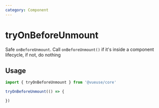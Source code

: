 ```yaml
---
category: Component
---
```


# tryOnBeforeUnmount

Safe `onBeforeUnmount`. Call `onBeforeUnmount()` if it's inside a component lifecycle, if not, do nothing

## Usage

```ts
import { tryOnBeforeUnmount } from '@vueuse/core'

tryOnBeforeUnmount(() => {

})
```
